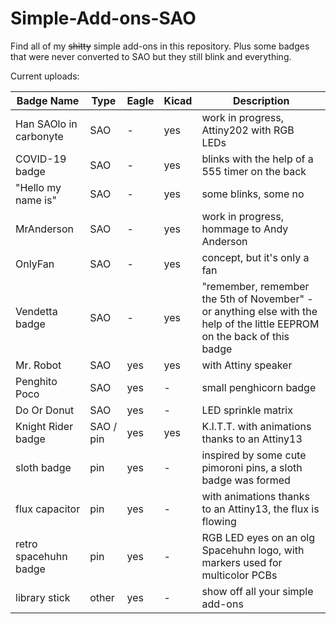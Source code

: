 # Simple-Add-ons-SAO
Find all of my ~~shitty~~ simple add-ons in this repository. Plus some badges that were never converted to SAO but they still blink and everything.

Current uploads:

|Badge Name| Type | Eagle | Kicad | Description |
|----------|------|-------|-------|-------------|
| Han SAOlo in carbonyte  | SAO | - | yes | work in progress, Attiny202 with RGB LEDs |
|COVID-19 badge | SAO | - | yes | blinks with the help of a 555 timer on the back |
|"Hello my name is"  | SAO | - | yes | some blinks, some no |
|MrAnderson  | SAO | - | yes | work in progress, hommage to Andy Anderson |
|OnlyFan | SAO | - | yes | concept, but it's only a fan |
|Vendetta badge | SAO | - | yes | "remember, remember the 5th of November" - or anything else with the help of the little EEPROM on the back of this badge |
|Mr. Robot | SAO | yes | yes | with Attiny speaker |
|Penghito Poco | SAO | yes | - | small penghicorn badge |
|Do Or Donut | SAO | yes | - |  LED sprinkle matrix |
|Knight Rider badge | SAO / pin | yes | yes | K.I.T.T. with animations thanks to an Attiny13 |
|sloth badge | pin | yes | - | inspired by some cute pimoroni pins, a sloth badge was formed |
|flux capacitor | pin | yes | - | with animations thanks to an Attiny13, the flux is flowing |
|retro spacehuhn badge | pin | yes | - | RGB LED eyes on an olg Spacehuhn logo, with markers used for multicolor PCBs |
|library stick  | other | yes | - | show off all your simple add-ons |
